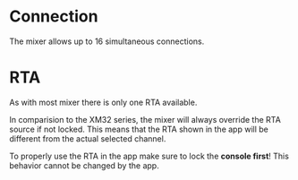 # Connection
The mixer allows up to 16 simultaneous connections.

# RTA
As with most mixer there is only one RTA available.

In comparision to the XM32 series, the mixer will always override the RTA source if not locked.
This means that the RTA shown in the app will be different from the actual selected channel.

To properly use the RTA in the app make sure to lock the **console first**!
This behavior cannot be changed by the app.